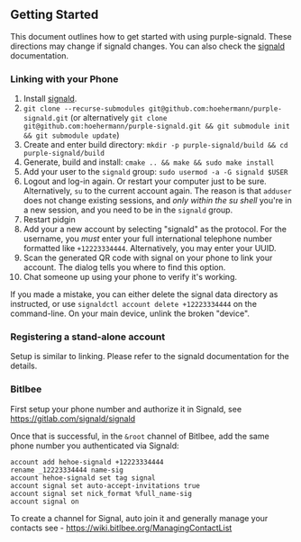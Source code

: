 ## Getting Started

This document outlines how to get started with using purple-signald. 
These directions may change if signald changes. 
You can also check the [signald](https://gitlab.com/signald/signald) documentation.

### Linking with your Phone

1. Install [signald](https://gitlab.com/signald/signald).
1. `git clone --recurse-submodules git@github.com:hoehermann/purple-signald.git` (or alternatively `git clone git@github.com:hoehermann/purple-signald.git && git submodule init && git submodule update`)
2. Create and enter build directory: `mkdir -p purple-signald/build && cd purple-signald/build`
3. Generate, build and install: `cmake .. && make && sudo make install`
4. Add your user to the `signald` group: `sudo usermod -a -G signald $USER`
5. Logout and log-in again. Or restart your computer just to be sure. Alternatively, `su` to the current account again. The reason is that `adduser` does not change existing sessions, and *only within the su shell* you're in a new session, and you need to be in the `signald` group.
6. Restart pidgin
7. Add your a new account by selecting "signald" as the protocol. For the username, you *must* enter your full international telephone number formatted like `+12223334444`. Alternatively, you may enter your UUID.
8. Scan the generated QR code with signal on your phone to link your account. The dialog tells you where to find this option.
9. Chat someone up using your phone to verify it's working.

If you made a mistake, you can either delete the signal data directory as instructed, or use `signaldctl account delete +12223334444` on the command-line. On your main device, unlink the broken "device".

### Registering a stand-alone account

Setup is similar to linking. Please refer to the signald documentation for the details.

### Bitlbee

First setup your phone number and authorize it in Signald, see https://gitlab.com/signald/signald

Once that is successful, in the `&root` channel of Bitlbee, add the same phone number you authenticated via Signald:
```
account add hehoe-signald +12223334444
rename _12223334444 name-sig
account hehoe-signald set tag signal
account signal set auto-accept-invitations true
account signal set nick_format %full_name-sig
account signal on
```
To create a channel for Signal, auto join it and generally manage your contacts see - https://wiki.bitlbee.org/ManagingContactList
